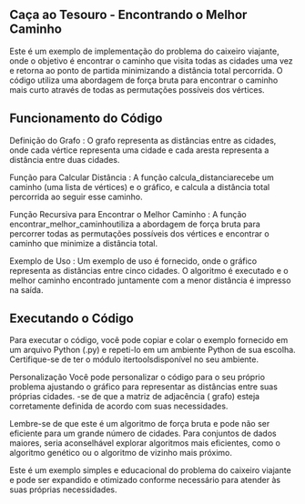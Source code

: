 
## Caça ao Tesouro - Encontrando o Melhor Caminho

Este é um exemplo de implementação do problema do caixeiro viajante, onde o objetivo é encontrar o caminho que visita todas as cidades uma vez e retorna ao ponto de partida minimizando a distância total percorrida. O código utiliza uma abordagem de força bruta para encontrar o caminho mais curto através de todas as permutações possíveis dos vértices.

## Funcionamento do Código
Definição do Grafo : O grafo representa as distâncias entre as cidades, onde cada vértice representa uma cidade e cada aresta representa a distância entre duas cidades.

Função para Calcular Distância : A função calcula_distanciarecebe um caminho (uma lista de vértices) e o gráfico, e calcula a distância total percorrida ao seguir esse caminho.

Função Recursiva para Encontrar o Melhor Caminho : A função encontrar_melhor_caminhoutiliza a abordagem de força bruta para percorrer todas as permutações possíveis dos vértices e encontrar o caminho que minimize a distância total.

Exemplo de Uso : Um exemplo de uso é fornecido, onde o gráfico representa as distâncias entre cinco cidades. O algoritmo é executado e o melhor caminho encontrado juntamente com a menor distância é impresso na saída.

## Executando o Código
Para executar o código, você pode copiar e colar o exemplo fornecido em um arquivo Python (.py) e repeti-lo em um ambiente Python de sua escolha. Certifique-se de ter o módulo itertoolsdisponível no seu ambiente.

Personalização
Você pode personalizar o código para o seu próprio problema ajustando o gráfico para representar as distâncias entre suas próprias cidades. -se de que a matriz de adjacência ( grafo) esteja corretamente definida de acordo com suas necessidades.

Lembre-se de que este é um algoritmo de força bruta e pode não ser eficiente para um grande número de cidades. Para conjuntos de dados maiores, seria aconselhável explorar algoritmos mais eficientes, como o algoritmo genético ou o algoritmo de vizinho mais próximo.

Este é um exemplo simples e educacional do problema do caixeiro viajante e pode ser expandido e otimizado conforme necessário para atender às suas próprias necessidades.
